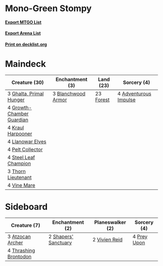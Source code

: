# Mono-Green Stompy

#### [Export MTGO List](../collection/Mono-Green%20Stompy/Mono-Green%20Stompy.txt)
#### [Export Arena List](../collection/Mono-Green%20Stompy/Mono-Green%20Stompy_arena.txt)
#### [Print on decklist.org](http://decklist.org/?deckmain=4%09Adventurous%20Impulse%0A3%09Blanchwood%20Armor%0A23%09Forest%0A3%09Ghalta,%20Primal%20Hunger%0A4%09Growth-Chamber%20Guardian%0A4%09Kraul%20Harpooner%0A4%09Llanowar%20Elves%0A4%09Pelt%20Collector%0A4%09Steel%20Leaf%20Champion%0A3%09Thorn%20Lieutenant%0A4%09Vine%20Mare&deckside=3%09Atzocan%20Archer%0A4%09Prey%20Upon%0A2%09Shapers'%20Sanctuary%0A4%09Thrashing%20Brontodon%0A2%09Vivien%20Reid)
# Maindeck

|                                           Creature (30)                                            |                                       Enchantment (3)                                       |                                     Land (23)                                      |                                          Sorcery (4)                                           |
|----------------------------------------------------------------------------------------------------|---------------------------------------------------------------------------------------------|------------------------------------------------------------------------------------|------------------------------------------------------------------------------------------------|
|3 [Ghalta, Primal Hunger](http://gatherer.wizards.com/Pages/Card/Details.aspx?multiverseid=456564)  |3 [Blanchwood Armor](http://gatherer.wizards.com/Pages/Card/Details.aspx?multiverseid=135267)|23 [Forest](http://gatherer.wizards.com/Pages/Card/Details.aspx?multiverseid=439860)|4 [Adventurous Impulse](http://gatherer.wizards.com/Pages/Card/Details.aspx?multiverseid=443041)|
|4 [Growth-Chamber Guardian](http://gatherer.wizards.com/Pages/Card/Details.aspx?multiverseid=457272)|                                                                                             |                                                                                    |                                                                                                |
|4 [Kraul Harpooner](http://gatherer.wizards.com/Pages/Card/Details.aspx?multiverseid=452886)        |                                                                                             |                                                                                    |                                                                                                |
|4 [Llanowar Elves](http://gatherer.wizards.com/Pages/Card/Details.aspx?multiverseid=129626)         |                                                                                             |                                                                                    |                                                                                                |
|4 [Pelt Collector](http://gatherer.wizards.com/Pages/Card/Details.aspx?multiverseid=452891)         |                                                                                             |                                                                                    |                                                                                                |
|4 [Steel Leaf Champion](http://gatherer.wizards.com/Pages/Card/Details.aspx?multiverseid=443070)    |                                                                                             |                                                                                    |                                                                                                |
|3 [Thorn Lieutenant](http://gatherer.wizards.com/Pages/Card/Details.aspx?multiverseid=447339)       |                                                                                             |                                                                                    |                                                                                                |
|4 [Vine Mare](http://gatherer.wizards.com/Pages/Card/Details.aspx?multiverseid=447343)              |                                                                                             |                                                                                    |                                                                                                |


# Sideboard

|                                          Creature (7)                                          |                                        Enchantment (2)                                        |                                    Planeswalker (2)                                    |                                     Sorcery (4)                                      |
|------------------------------------------------------------------------------------------------|-----------------------------------------------------------------------------------------------|----------------------------------------------------------------------------------------|--------------------------------------------------------------------------------------|
|3 [Atzocan Archer](http://gatherer.wizards.com/Pages/Card/Details.aspx?multiverseid=435331)     |2 [Shapers' Sanctuary](http://gatherer.wizards.com/Pages/Card/Details.aspx?multiverseid=435362)|2 [Vivien Reid](http://gatherer.wizards.com/Pages/Card/Details.aspx?multiverseid=447344)|4 [Prey Upon](http://gatherer.wizards.com/Pages/Card/Details.aspx?multiverseid=423787)|
|4 [Thrashing Brontodon](http://gatherer.wizards.com/Pages/Card/Details.aspx?multiverseid=456570)|                                                                                               |                                                                                        |                                                                                      |

